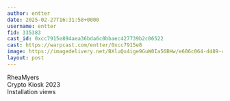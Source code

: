 ```yaml
---
author: entter
date: 2025-02-27T16:31:58+0000
username: entter
fid: 335383
cast_id: 0xcc7915e894aea36bda6c0bbaec427739b2c06522
cast: https://warpcast.com/entter/0xcc7915e8
image: https://imagedelivery.net/BXluQx4ige9GuW0Ia56BHw/e606c064-d489-4588-ddb7-b5debc41ad00/original
layout: post
---
```

RheaMyers  
Crypto Kiosk 2023  
Installation views  

<img src='https://imagedelivery.net/BXluQx4ige9GuW0Ia56BHw/e606c064-d489-4588-ddb7-b5debc41ad00/original' alt='' referrerpolicy='no-referrer'/>